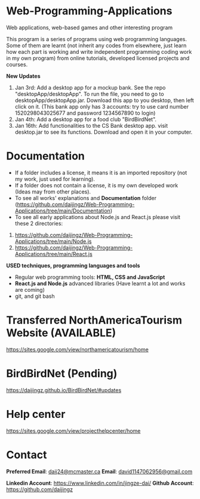 # Web-Programming-Applications
Web applications, web-based games and other interesting program

This program is a series of programs using web programming languages. Some of them are learnt (not inherit any codes from elsewhere, just learn how each part is working and write independent programming coding work in my own program) from online tutorials, developed licensed projects and courses.

**New Updates**
1. Jan 3rd: Add a desktop app for a mockup bank. See the repo "desktopApp/desktopApp". To run the file, you need to go to desktopApp/desktopApp.jar. Download this app to you desktop, then left click on it. (This bank app only has 3 accounts: try to use card number 1520298043025677 and password 1234567890 to login)
2. Jan 4th: Add a desktop app for a food club "BirdBirdNet".
3. Jan 16th: Add functionalities to the CS Bank desktop app. visit desktop.jar to see its functions. Download and open it in your computer.

# Documentation
* If a folder includes a license, it means it is an imported repository (not my work, just used for learning).
* If a folder does not contain a license, it is my own developed work (Ideas may from other places).
* To see all works' explanations and  **Documentation** folder (https://github.com/daijingz/Web-Programming-Applications/tree/main/Documentation)
* To see all early applications about Node.js and React.js please visit these 2 directories:
1. https://github.com/daijingz/Web-Programming-Applications/tree/main/Node.js
2. https://github.com/daijingz/Web-Programming-Applications/tree/main/React.js


**USED techniques, programming languages and tools**
* Regular web programming tools: **HTML, CSS and JavaScript**
* **React.js and Node.js** advanced libraries (Have learnt a lot and works are coming)
* git, and git bash

# Transferred NorthAmericaTourism Website (AVAILABLE)
https://sites.google.com/view/northamericatourism/home

# BirdBirdNet (Pending)
https://daijingz.github.io/BirdBirdNet/#updates

# Help center
https://sites.google.com/view/projecthelpcenter/home

# Contact
**Preferred Email**: daij24@mcmaster.ca
**Email**: david1147062956@gmail.com

**Linkedin Account**: https://www.linkedin.com/in/jingze-dai/
**Github Account**: https://github.com/daijingz 
